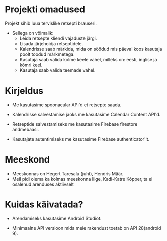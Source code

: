 Projekti omadused
==================
Projekt sihib luua tervislike retsepti brauseri.

* Sellega on võimalik: 
	* Leida retsepte kliendi vajaduste järgi.
	* Lisada järjehoidja retseptidele.
	* Kalendrisse saab märkida, mida on söödud mis päeval koos kasutaja poolt toodud märkmetega.
	* Kasutaja saab valida kolme keele vahel, milleks on: eesti, inglise ja kõmri keel.
	* Kasutaja saab valida teemade vahel.


Kirjeldus
================
* Me kasutasime spoonacular API'd et retsepte saada.

* Kalendrisse salvestamise jaoks me kasutasime Calendar Content API'd.

* Retseptide salvestamiseks me kasutasime Firebase firestore andmebaasi.

* Kasutajate autentimiseks me kasutasime Firebase authenticator'it.


  
Meeskond
==================
* Meeskonnas on Hegert Taresalu (juht), Hendris Määr.
* Meil pidi olema ka kolmas meeskonna liige, Kadi-Katre Kõpper, ta ei osalenud arenduses aktiivselt

Kuidas käivatada?
==================
* Arendamiseks kasutasime Android Studiot.

* Minimaalne API versioon mida meie rakendust toetab on API 28(android 9).
